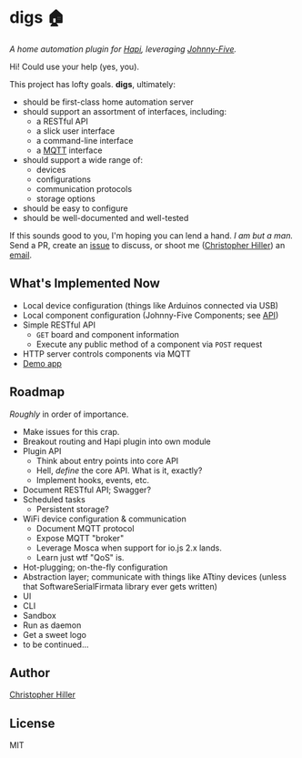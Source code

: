 # digs :house:

*A home automation plugin for [Hapi](http://hapijs.com), leveraging [Johnny-Five](http://johnny-five.io).*

Hi!  Could use your help (yes, you).  

This project has lofty goals.  **digs**, ultimately:

- should be first-class home automation server
- should support an assortment of interfaces, including:
    - a RESTful API
    - a slick user interface
    - a command-line interface
    - a [MQTT](http://mqtt.org) interface
- should support a wide range of:
    - devices
    - configurations
    - communication protocols
    - storage options
- should be easy to configure
- should be well-documented and well-tested

If this sounds good to you, I'm hoping you can lend a hand.  *I am but a man.*  Send a PR, create an [issue](/digsjs/digs/issues) to discuss, or shoot me ([Christopher Hiller](/boneskull)) an [email](mailto:boneskull@boneskull.com).  

## What's Implemented Now

- Local device configuration (things like Arduinos connected via USB)
- Local component configuration (Johnny-Five Components; see [API](http://johnny-five.io/api/))
- Simple RESTful API
    - `GET` board and component information
    - Execute any public method of a component via `POST` request
- HTTP server controls components via MQTT  
- [Demo app](https://www.npmjs.com/package/digs-example)

## Roadmap

*Roughly* in order of importance.

- Make issues for this crap.
- Breakout routing and Hapi plugin into own module
- Plugin API
    - Think about entry points into core API
    - Hell, *define* the core API.  What is it, exactly?
    - Implement hooks, events, etc.
- Document RESTful API; Swagger?
- Scheduled tasks
    - Persistent storage?
- WiFi device configuration & communication
    - Document MQTT protocol
    - Expose MQTT "broker"
    - Leverage Mosca when support for io.js 2.x lands.
    - Learn just wtf "QoS" is.
- Hot-plugging; on-the-fly configuration
- Abstraction layer; communicate with things like ATtiny devices (unless that SoftwareSerialFirmata library ever gets written)
- UI
- CLI
- Sandbox
- Run as daemon
- Get a sweet logo
- to be continued...

## Author

[Christopher Hiller](http://boneskull.com)

## License

MIT
